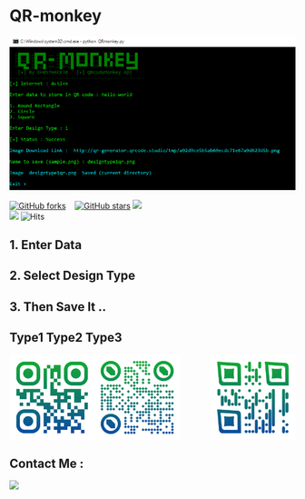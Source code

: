 <h1> QR-monkey </h1>

![screenshot](https://github.com/GH0STH4CKER/QR-monkey/blob/master/QRmonkeynewss.png?raw=true)

[![GitHub forks](https://img.shields.io/github/forks/GH0STH4CKER/QR-monkey)](https://github.com/GH0STH4CKER/QR-monkey/network)&nbsp;&nbsp;&nbsp; [![GitHub stars](https://img.shields.io/github/stars/GH0STH4CKER/QR-monkey)](https://github.com/GH0STH4CKER/QR-monkey/stargazers)
<a href='https://www.python.org/downloads/release/python-3100'><img src='https://img.shields.io/badge/python-3.6 | 3.7 | 3.8 | 3.9 | 3.10-blue?style=flat&logo=python'></a>&nbsp;&nbsp;&nbsp;<a href='https://github.com/GH0STH4CKER'></br>
<img src='https://img.shields.io/badge/Author-GH0STH4CKER-success?style=flat&logo=github' ></a>
![Hits](https://hits.seeyoufarm.com/api/count/incr/badge.svg?url=https%3A%2F%2Fgithub.com%2FGH0STH4CKER%2FQR-monkey&count_bg=%2333E934&title_bg=%233F3F3F&icon=github.svg&icon_color=%23E7E7E7&title=Hits&edge_flat=false)
<h2>1. Enter Data </h2>
<h2>2. Select Design Type </h2>
<h2>3. Then Save It .. </h2> 

<h2> Type1         Type2         Type3</h2>
<img src="https://github.com/GH0STH4CKER/QR-monkey/blob/master/img/qrmType11.png" align='left' width="150"><img src="https://github.com/GH0STH4CKER/QR-monkey/blob/master/img/qrmType22.png" align='center' width="150"><img src="https://github.com/GH0STH4CKER/QR-monkey/blob/master/img/qrmType33.png" align='right' width="150">
<h2>Contact Me :</h2>
<a href="https://m.me/dimuth92"><img src='https://img.shields.io/badge/Messenger-00B2FF?style=for-the-badge&logo=messenger&logoColor=white'></a><br>

